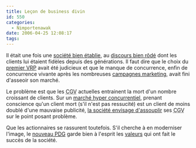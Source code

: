 ```yaml
---
title: Leçon de business divin
id: 550
categories:
  - Nimportenawak
date: 2006-04-25 12:08:17
tags:
---
```


Il était une fois une [société bien établie](http://fr.wikipedia.org/wiki/%C3%89glise_catholique_romaine), au [discours bien rôdé](http://fr.wikipedia.org/wiki/Bible) dont les clients lui étaient fidèles depuis des générations. Il faut dire que le choix du [premier VRP](http://fr.wikipedia.org/wiki/Jesus) avait été judicieux et que le manque de concurrence, enfin de concurrence vivante après les nombreuses [campagnes marketing](http://fr.wikipedia.org/wiki/Croisades), avait fini d'asseoir son marché.

Le problème est que les <acronym title="Conditions Générales de Vente">CGV</acronym> actuelles entrainent la mort d'un nombre croissant de clients. Sur un [marché hyper concurrentiel](http://fr.wikipedia.org/wiki/Religions#Principales_religions_ou_philosophies.28si_absence_de_religion.29), prenant conscience qu'un client mort (s'il n'est pas ressucité) est un client de moins doublé d'une mauvaise publicité, [la société envisage d'assouplir](http://fr.news.yahoo.com/24042006/202/sida-le-vatican-prepare-un-document-sur-le-preservatif.html) ses <acronym title="Conditions Générales de Vente">CGV</acronym> sur le point posant problème.

Que les actionnaires se rassurent toutefois. S'il cherche à en moderniser l'image, le [nouveau <acronym title="Président Directeur Général">PDG</acronym>](http://fr.wikipedia.org/wiki/Benoit_xvi) garde bien à l'esprit les [valeurs](http://fr.wikipedia.org/wiki/Dogmes_catholiques) qui ont fait le succès de la société.